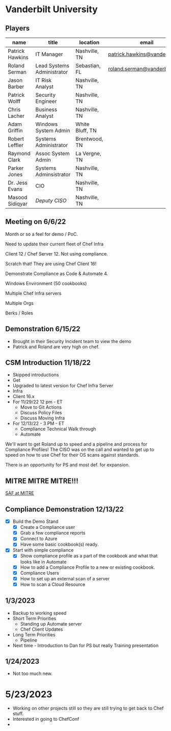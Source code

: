 # Vanderbilt University

## Players

| name            | title                      | location        | email                          | LinkedIn                                                         | notes |
| --------------- | -------------------------- | --------------- | ------------------------------ | ---------------------------------------------------------------- | ----- |
| Patrick Hawkins | IT Manager                 | Nashville, TN   | patrick.hawkins@vanderbilt.edu | [LI](https://www.linkedin.com/in/patrick-h-7276b916/)            |       |
| Roland Serman   | Lead Systems Administrator | Sebastian, FL   | roland.serman@vanderbilt.edu   | [LI](https://www.linkedin.com/in/roland-serman/)                 |       |
| Jason Barber    | IT Risk Analyst            | Nashville, TN   |                                | [LI](https://www.linkedin.com/in/jasonwbarber04/)                |       |
| Patrick Wolff   | Security Engineer          | Nashville, TN   |                                | [LI](https://www.linkedin.com/in/patrick-wolff-/)                |       |
| Chris Lacher    | Business Analyst           | Nashville, TN   |                                | [LI](https://www.linkedin.com/in/christopher-n-lacher-4a589686/) |       |
| Adam Griffin    | Windows System Admin       | White Bluff, TN |                                | [LI](https://www.linkedin.com/in/adam-griffin-1a732b124/)        |       |
| Robert Leffler  | Systems Administrator      | Brentwood, TN   |                                | [LI](https://www.linkedin.com/in/robert-buzz-leffler-8a370817/)  |       |
| Raymond Clark   | Assoc System Admin         | La Vergne, TN   |                                | [LI](https://www.linkedin.com/in/raymond-clark-297a7aa/)         |       |
| Parker Jones    | Systems Adminsistrator     | Nashville, TN   |                                | [LI](https://www.linkedin.com/in/parker-jones-61186312/)         |       |
| Dr. Jess Evans  | CIO                        | Nashville, TN   |                                | [LI](https://www.linkedin.com/in/jessevansphd/)                  |       |
| Masood Sidiqyar | *Deputy CISO*              | Nashville, TN   |                                | [LI](https://www.linkedin.com/in/masood-sidiqyar-1b378525/)      |       |

## Meeting on 6/6/22

Month or so a feel for demo / PoC.

Need to update their current fleet of Chef Infra

Client 12 / Chef Server 12.
Not using compliance.

Scratch that!  They are using Chef Client 16!

Demonstrate Compliance as Code & Automate 4.

Windows Environment (50 cookbooks)

Multiple Chef Infra servers

Multiple Orgs

Berks / Roles

## Demonstration 6/15/22

* Brought in their Security Incident team to view the demo
* Patrick and Roland are very high on chef.

## CSM Introduction 11/18/22

* Skipped introductions
* Get
* Upgraded to latest version for Chef Infra Server
* Infra
* Client 16.x
* For 11/29/22 12 pm - ET
  * Move to Git Actions
  * Discuss Policy Files
  * Discuss Moving Infra
* For  12/13/22 - 3 PM - ET
  * Compliance Technical Walk through
  * Automate

We'll want to get Roland up to speed and a pipeline and process for Compliance Profiles!
The CISO was on the call and wanted to get up to speed on how to use Chef for their OS scans against standards.

There is an opportunity for PS and most def. for expansion.

## MITRE MITRE MITRE!!!

[SAF at MITRE](https://saf.mitre.org/#/)

## Compliance Demonstration 12/13/22

* [X] Build the Demo Stand
  * [X] Create a Compliance user
  * [X] Grab a few compliance reports
  * [X] Connect to Azure
  * [X] Have some basic cookbook(s) ready.

* [X] Start with simple compliance
  * [X] Show compliance profile as a part of the cookbook and what that looks like in Automate
  * [X] How to add a Compliance Profile to a new or existing cookbook.
  * [X] Compliance Users
  * [X] How to set up an external scan of a server
  * [X] How to scan a Cloud Resource

## 1/3/2023

* Backup to working speed
* Short Term Priorities
  * Standing up Automate server
  * Chef Client Updates
* Long Term Priorities
  * Pipeline
* Next time - Introduction to Dan for PS but really Training presentation

## 1/24/2023

* Not too much new.

# 5/23/2023

* Working on other projects still so they are still trying to get back to Chef stuff.
* Interested in going to ChefConf
* 